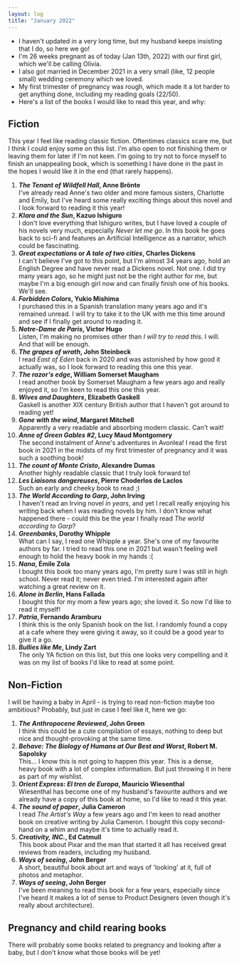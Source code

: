 ```yaml
---
layout: log
title: "January 2022"
---
```


- I haven't updated in a very long time, but my husband keeps insisting that I do, so here we go!
- I'm 26 weeks pregnant as of today (Jan 13th, 2022) with our first girl, which we'll be calling Olivia.
- I also got married in December 2021 in a very small (like, 12 people small) wedding ceremony which we loved.
- My first trimester of pregnancy was rough, which made it a lot harder to get anything done, including my reading goals (22/50).
- Here's a list of the books I would like to read this year, and why:
## Fiction
This year I feel like reading classic fiction. Oftentimes classics scare me, but I think I could enjoy some on this list. I'm also open to not finishing them or leaving them for later if I'm not keen. I'm going to try not to force myself to finish an unappealing book, which is something I have done in the past in the hopes I would like it in the end (that rarely happens).

1. ***The Tenant of Wildfell Hall*, Anne Brönte**\
I've already read Anne's two older and more famous sisters, Charlotte and Emily, but I've heard some really exciting things about this novel and I look forward to reading it this year!
2. ***Klara and the Sun*, Kazuo Ishiguro**\
I don't love everything that Ishiguro writes, but I have loved a couple of his novels very much, especially *Never let me go*. In this book he goes back to sci-fi and features an Artificial Intelligence as a narrator, which could be fascinating.
3. ***Great expectations* or *A tale of two cities*, Charles Dickens**\
I can't believe I've got to this point, but I'm almost 34 years ago, hold an English Degree and have never read a Dickens novel. Not one. I did try many years ago, so he might just not be the right author for me, but maybe I'm a big enough girl now and can finally finish one of his books. We'll see.
4. ***Forbidden Colors*, Yukio Mishima**\
I purchased this in a Spanish translation many years ago and it's remained unread. I will try to take it to the UK with me this time around and see if I finally get around to reading it.
5. ***Notre-Dame de Paris*, Victor Hugo**\
Listen, I'm making no promises other than *I will try to read this*. I will. And that will be enough.
6. ***The grapes of wrath*, John Steinbeck**\
I read *East of Eden* back in 2020 and was astonished by how good it actually was, so I look forward to reading this one this year.
7. ***The razor's edge*, William Somerset Maugham**\
I read another book by Somerset Maugham a few years ago and really enjoyed it, so I'm keen to read this one this year.
8. ***Wives and Daughters*, Elizabeth Gaskell**\
Gaskell is another XIX century British author that I haven't got around to reading yet!
9. ***Gone with the wind*, Margaret Mitchell**\
Apparently a very readable and absorbing modern classic. Can't wait!
10. ***Anne of Green Gables #2*, Lucy Maud Montgomery**\
The second instalment of Anne's adventures in Avonlea! I read the first book in 2021 in the midsts of my first trimester of pregnancy and it was such a soothing book!
11. ***The count of Monte Cristo*, Alexandre Dumas**\
Another highly readable classic that I truly look forward to!
12. ***Les Liaisons dangereuses*, Pierre Choderlos de Laclos**\
Such an early and cheeky book to read ;)
13. ***The World According to Garp*, John Irving**\
I haven't read an Irving novel *in years*, and yet I recall really enjoying his writing back when I was reading novels by him. I don't know what happened there - could this be the year I finally read *The world according to Garp*?
14. ***Greenbanks*, Dorothy Whipple**\
What can I say, I read one Whipple a year. She's one of my favourite authors by far. I tried to read this one in 2021 but wasn't feeling well enough to hold the heavy book in my hands :(
15. ***Nana*, Émile Zola**\
I bought this book too many years ago, I'm pretty sure I was still in high school. Never read it; never even tried. I'm interested again after watching a great review on it.
16. ***Alone in Berlin*, Hans Fallada**\
I bought this for my mom a few years ago; she loved it. So now I'd like to read it myself!
17. ***Patria*, Fernando Aramburu**\
I think this is the only Spanish book on the list. I randomly found a copy at a cafe where they were giving it away, so it could be a good year to give it a go.
18. ***Bullies like Me*, Lindy Zart**\
The only YA fiction on this list, but this one looks very compelling and it was on my list of books I'd like to read at some point.

## Non-Fiction
I will be having a baby in April - is trying to read non-fiction maybe too ambitious? Probably, but just in case I feel like it, here we go:
1. ***The Anthropocene Reviewed*, John Green**\
I think this could be a cute compilation of essays, nothing to deep but nice and thought-provoking at the same time.
2. ***Behave: The Biology of Humans at Our Best and Worst*, Robert M. Sapolsky**\
This... I know this is not going to happen this year. This is a dense, heavy book with a lot of complex information. But just throwing it in here as part of my wishlist.
3. ***Orient Express: El tren de Europa*, Mauricio Wiesenthal**\
Wiesenthal has become one of my husband's favourite authors and we already have a copy of this book at home, so I'd like to read it this year.
4. ***The sound of paper*, Julia Cameron**\
I read *The Artist's Way* a few years ago and I'm keen to read another book on creative writing by Julia Cameron. I bought this copy second-hand on a whim and maybe it's time to actually read it.
5. ***Creativity, INC.*, Ed Catmull**\
This book about Pixar and the man that started it all has received great reviews from readers, including my husband.
6. ***Ways of seeing*, John Berger**\
A short, beautiful book about art and ways of 'looking' at it, full of photos and metaphor.
7. ***Ways of seeing*, John Berger**\
I've been meaning to read this book for a few years, especially since I've heard it makes a lot of sense to Product Designers (even though it's really about architecture).


## Pregnancy and child rearing books
There will probably some books related to pregnancy and looking after a baby, but I don't know what those books will be yet!
